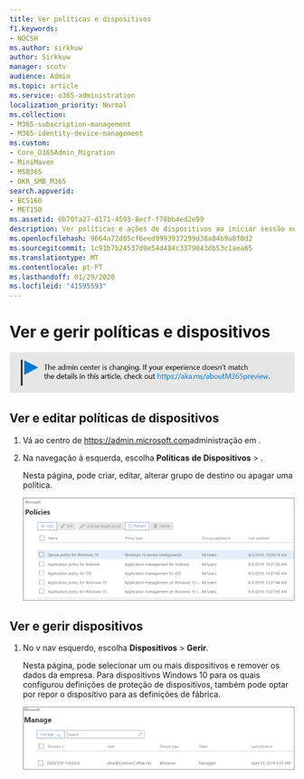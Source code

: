 ```yaml
---
title: Ver políticas e dispositivos
f1.keywords:
- NOCSH
ms.author: sirkkuw
author: Sirkkuw
manager: scotv
audience: Admin
ms.topic: article
ms.service: o365-administration
localization_priority: Normal
ms.collection:
- M365-subscription-management
- M365-identity-device-management
ms.custom:
- Core_O365Admin_Migration
- MiniMaven
- MSB365
- OKR_SMB_M365
search.appverid:
- BCS160
- MET150
ms.assetid: 6b70fa27-d171-4593-8ecf-f78bb4ed2e99
description: Ver políticas e ações de dispositivos ao iniciar sessão no microsoft 365 com credenciais de administração global.
ms.openlocfilehash: 9664a72d85cf6eed9993937299d38a84b9a8f0d2
ms.sourcegitcommit: 1c91b7b24537d0e54d484c3379043db53c1aea65
ms.translationtype: MT
ms.contentlocale: pt-PT
ms.lasthandoff: 01/29/2020
ms.locfileid: "41595593"
---
```

# <a name="view-and-manage-policies-and-devices"></a>Ver e gerir políticas e dispositivos

[![Etiqueta que informa que o centro de administração está a mudar e que pode encontrar mais detalhes em aka.ms/aboutM365preview.](media/m365admincenterchanging.png)](https://docs.microsoft.com/office365/admin/microsoft-365-admin-center-preview)

## <a name="view-and-edit-device-policies"></a>Ver e editar políticas de dispositivos

1.  Vá ao centro de <a href="https://go.microsoft.com/fwlink/p/?linkid=837890" target="_blank">https://admin.microsoft.com</a>administração em .
2. Na navegação à esquerda, escolha **Políticas** **de Dispositivos** \> .

    Nesta página, pode criar, editar, alterar grupo de destino ou apagar uma política.

    ![Screenshot of the Policies page](media/devicepolicies.png)
  
## <a name="view-and-manage-devices"></a>Ver e gerir dispositivos

1. No v nav esquerdo, escolha **Dispositivos** \> **Gerir**. 
    
    Nesta página, pode selecionar um ou mais dispositivos e remover os dados da empresa. Para dispositivos Windows 10 para os quais configurou definições de proteção de dispositivos, também pode optar por repor o dispositivo para as definições de fábrica.
  
   ![Gerir página de dispositivos](media/devicesmanage.png)

